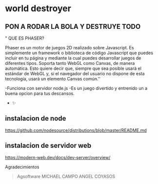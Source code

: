 # world destroyer
## PON A RODAR LA BOLA Y DESTRUYE TODO





"                    QUE ES PHASER?

Phaser es un motor de juegos 2D realizado sobre Javascript. Es simplemente un framework o biblioteca de código Javascript que puedes incluir en tu página y mediante la cual puedes desarrollar juegos de diferentes tipos. Soporta tanto WebGL como Canvas, de manera automática. Esto quiere decir que, siempre que sea posible usará el estándar de WebGL y, si el navegador del usuario no dispone de esta tecnología, usará un elemento Canvas común.''

-Funciona con servidor node.js 
-Es un juego divertido y entrenido un a buena opcion para tus descansos.
- ✨
## instalacion de node




https://github.com/nodesource/distributions/blob/master/README.md

## instalacion de servidor web
https://modern-web.dev/docs/dev-server/overview/

Agradecimientos


> Agsoftware
> MICHAEL CAMPO
> ANGEL COYASOS
